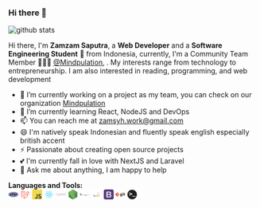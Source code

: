 ### Hi there 👋

![github stats](https://github-readme-stats.vercel.app/api?username=zamisyh&show_icons=true)

Hi there, I'm **Zamzam Saputra**, a **Web Developer** and a **Software Engineering Student** 🚀 from Indonesia, currently, I'm a Community Team Member 🙍🏽‍♂️ [@Mindpulation](https://github.com/Mindpulation), . My interests range from technology to entrepreneurship. I am also interested in reading, programming, and web development

- 🔭 I’m currently working on a project as my team, you can check on our organization <a href="https://github.com/Mindpulation"> Mindpulation </a>
- 🌱 I’m currently learning React, NodeJS and DevOps
- 📫 You can reach me at zamsyh.work@gmail.com
- 😄 I'm natively speak Indonesian and fluently speak english especially british accent
- ⚡ Passionate about creating open source projects
- 💕 I'm currently fall in love with NextJS and Laravel
- 💬 Ask me about anything, I am happy to help

**Languages and Tools:**  
<code><img height="20" src="https://raw.githubusercontent.com/github/explore/80688e429a7d4ef2fca1e82350fe8e3517d3494d/topics/php/php.png"></code>
<code><img height="20" src="https://raw.githubusercontent.com/github/explore/80688e429a7d4ef2fca1e82350fe8e3517d3494d/topics/laravel/laravel.png"></code>
<code><img height="20" src="https://raw.githubusercontent.com/github/explore/80688e429a7d4ef2fca1e82350fe8e3517d3494d/topics/javascript/javascript.png"></code>
<code><img height="20" src="https://raw.githubusercontent.com/github/explore/80688e429a7d4ef2fca1e82350fe8e3517d3494d/topics/react/react.png"></code>
<code><img height="20" src="https://raw.githubusercontent.com/github/explore/80688e429a7d4ef2fca1e82350fe8e3517d3494d/topics/express/express.png"></code>
<code><img height="20" src="https://raw.githubusercontent.com/github/explore/80688e429a7d4ef2fca1e82350fe8e3517d3494d/topics/nodejs/nodejs.png"></code>
<code><img height="20" src="https://raw.githubusercontent.com/github/explore/80688e429a7d4ef2fca1e82350fe8e3517d3494d/topics/mongodb/mongodb.png"></code>
<code><img height="20" src="https://raw.githubusercontent.com/github/explore/80688e429a7d4ef2fca1e82350fe8e3517d3494d/topics/mysql/mysql.png"></code>
<code><img height="20" src="https://raw.githubusercontent.com/github/explore/80688e429a7d4ef2fca1e82350fe8e3517d3494d/topics/bootstrap/bootstrap.png"></code>
<code><img height="20" src="https://raw.githubusercontent.com/github/explore/80688e429a7d4ef2fca1e82350fe8e3517d3494d/topics/git/git.png"></code>
<code><img height="20" src="https://raw.githubusercontent.com/github/explore/80688e429a7d4ef2fca1e82350fe8e3517d3494d/topics/terminal/terminal.png"></code>

